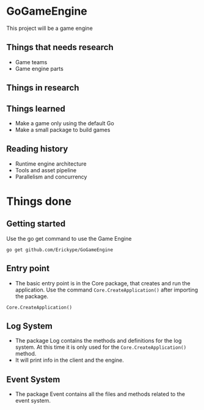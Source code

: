# GoGameEngine
This project will be a game engine

## Things that needs research
- Game teams
- Game engine parts

## Things in research

## Things learned
- Make a game only using the default Go
- Make a small package to build games

## Reading history
- Runtime engine architecture
- Tools and asset pipeline
- Parallelism and concurrency

# Things done

## Getting started
Use the go get command to use the Game Engine

```
go get github.com/Erickype/GoGameEngine
```

## Entry point
- The basic entry point is in the Core package, 
that creates and run the application. Use the command
`Core.CreateApplication()` after importing the 
package.

```
Core.CreateApplication()
```

## Log System
- The package Log contains the methods and definitions
for the log system. At this time it is only used
for the `Core.CreateApplication()` method.
- It will print info in the client and the engine.

## Event System
- The package Event contains all the files and
methods related to the event system.

